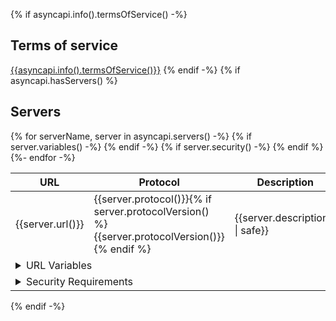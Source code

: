 {% if asyncapi.info().termsOfService() -%}
<a name="termsOfService"></a>
## Terms of service
[{{asyncapi.info().termsOfService()}}]({{asyncapi.info().termsOfService()}})
{% endif -%}
{% if asyncapi.hasServers() %}
<a name="servers"></a>

## Servers

<table>
  <thead>
    <tr>
      <th>URL</th>
      <th>Protocol</th>
      <th>Description</th>
    </tr>
  </thead>
  <tbody>
  {% for serverName, server in asyncapi.servers() -%}
    <tr>
      <td>{{server.url()}}</td>
      <td>{{server.protocol()}}{% if server.protocolVersion() %}{{server.protocolVersion()}}{% endif %}</td>
      <td>{{server.description() | safe}}</td>
    </tr>
    {% if server.variables() -%}
    <tr>
      <td colspan="3">
        <details>
          <summary>URL Variables</summary>
          <table>
            <thead>
              <tr>
                <th>Name</th>
                <th>Default value</th>
                <th>Possible values</th>
                <th>Description</th>
              </tr>
            </thead>
            <tbody>
              {% for varName, var in server.variables() -%}
              <tr>
                <td>{{varName}}</td>
                <td>
                  {%- if var.hasDefaultValue() %}
                    {{var.defaultValue()}}
                  {% else %}
                    <em>None</em>
                  {% endif -%}
                </td>
                <td>
                  {%- if var.hasAllowedValues() %}
                  <ul>
                    {%- for value in var.allowedValues() -%}
                    <li>{{value}}</li>
                    {%- endfor -%}
                  </ul>
                  {% else %}
                    Any
                  {% endif -%}
                </td>
                <td>{{ var.description() | safe }}</td>
              </tr>
              {% endfor -%}
            </tbody>
          </table>
        </details>
      </td>
    </tr>
    {% endif -%}
    {% if server.security() -%}
    <tr>
      <td colspan="3">
        <details>
          <summary>Security Requirements</summary>
          <table>
            <thead>
              <tr>
                <th>Type</th>
                <th>In</th>
                <th>Name</th>
                <th>Scheme</th>
                <th>Format</th>
                <th>Description</th>
              </tr>
            </thead>
            <tbody>
            {%- for security in server.security() %}
              {%- set def = asyncapi.components().securityScheme(security.json() | keys | head ) -%}
              <tr>
                <td>{{def.type()}}</td>
                <td>{{def.in()}}</td>
                <td>{{def.name()}}</td>
                <td>{{def.scheme()}}</td>
                <td>{{def.bearerFormat()}}</td>
                <td>{{def.description() | markdown2html | safe }}</td>
              </tr>
            {%- endfor -%}
            </tbody>
          </table>
        </details>
      </td>
    </tr>
    {% endif %}
  {%- endfor -%}
  </tbody>
</table>
{% endif -%}
